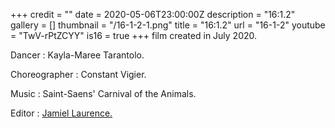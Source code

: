 +++
credit = ""
date = 2020-05-06T23:00:00Z
description = "16:1.2"
gallery = []
thumbnail = "/16-1-2-1.png"
title = "16:1.2"
url = "16-1-2"
youtube = "TwV-rPtZCYY"
is16 = true
+++
film created in July 2020.

Dancer : Kayla-Maree Tarantolo.

Choreographer : Constant Vigier.

Music : Saint-Saens' Carnival of the Animals.

Editor : [Jamiel Laurence.](https://www.jamiellaurence.com/)
